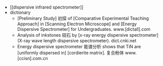 - [[dispersive infrared spectrometer]]
- dictionary
    - [Preliminary Study] 初探 of [Comparative Experimental Teaching Approach] in [Scanning Electron Microscope] and [Energy Dispersive Spectrometer] for Undergraduates. www.[dictall].com
    - Analysis of inkstones 砚石 by [x-ray energy dispersive spectrometer] (X-ray wave length dispersive spectrometer). dict.cnki.net
    - Energy dispersive spectrometer 能谱分析 shows that TiN are [uniformly dispersed in] [cordierite matrix]. 复合粉体 www.[ccisn].com.cn
